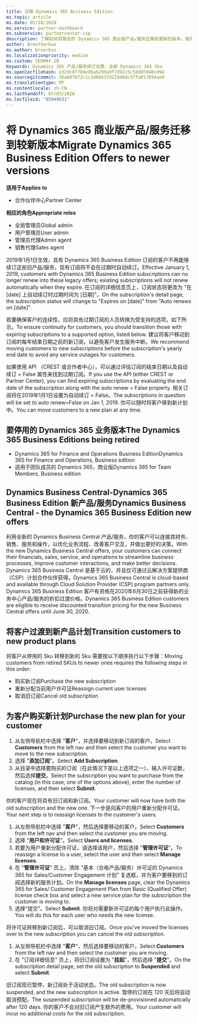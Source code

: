 ```yaml
---
title: 迁移 Dynamics 365 Business Edition
ms.topic: article
ms.date: 05/18/2020
ms.service: partner-dashboard
ms.subservice: partnercenter-csp
description: 了解如何将限定的 Dynamics 365 商业版产品/服务迁移到更新的版本，使其过期。
author: BrentSerbus
ms.author: brserbus
ms.localizationpriority: medium
ms.custom: SEOMAY.20
Keywords: Dynamics 365 产品/服务续订优惠，全新 Dynamics 365 Sku
ms.openlocfilehash: e32dc8f769e9ba6299a9f7d92c5c58d85940cd94
ms.sourcegitcommit: 36a60f672c1c3d6b63fd225d04c5ffa917694ae0
ms.translationtype: MT
ms.contentlocale: zh-CN
ms.lasthandoff: 07/03/2020
ms.locfileid: "85949631"
---
```

# <a name="migrate-dynamics-365-business-edition-offers-to-newer-versions"></a><span data-ttu-id="32e31-104">将 Dynamics 365 商业版产品/服务迁移到较新版本</span><span class="sxs-lookup"><span data-stu-id="32e31-104">Migrate Dynamics 365 Business Edition Offers to newer versions</span></span>

<span data-ttu-id="32e31-105">**适用于**</span><span class="sxs-lookup"><span data-stu-id="32e31-105">**Applies to**</span></span>

- <span data-ttu-id="32e31-106">合作伙伴中心</span><span class="sxs-lookup"><span data-stu-id="32e31-106">Partner Center</span></span>

<span data-ttu-id="32e31-107">**相应的角色**</span><span class="sxs-lookup"><span data-stu-id="32e31-107">**Appropriate roles**</span></span>
- <span data-ttu-id="32e31-108">全局管理员</span><span class="sxs-lookup"><span data-stu-id="32e31-108">Global admin</span></span>
- <span data-ttu-id="32e31-109">用户管理员</span><span class="sxs-lookup"><span data-stu-id="32e31-109">User admin</span></span>
- <span data-ttu-id="32e31-110">管理员代理</span><span class="sxs-lookup"><span data-stu-id="32e31-110">Admin agent</span></span>
- <span data-ttu-id="32e31-111">销售代理</span><span class="sxs-lookup"><span data-stu-id="32e31-111">Sales agent</span></span>

<span data-ttu-id="32e31-112">2019年1月1日生效，具有 Dynamics 365 Business Edition 订阅的客户不再能够续订这些旧产品/服务。现有订阅将不会在过期时自动续订。</span><span class="sxs-lookup"><span data-stu-id="32e31-112">Effective January 1, 2019, customers with Dynamics 365 Business Edition subscriptions can no longer renew into these legacy offers; existing subscriptions will not renew automatically when they expire.</span></span> <span data-ttu-id="32e31-113">在订阅的详细信息页上，订阅状态将更改为 "在 [date] 上自动续订时过期时间为 [日期]"。</span><span class="sxs-lookup"><span data-stu-id="32e31-113">On the subscription's detail page, the subscription status will change to "Expires on [date]" from "Auto renews on [date]".</span></span>

<span data-ttu-id="32e31-114">若要确保客户的连续性，应将具有过期订阅的人员转换为受支持的选项，如下所示。</span><span class="sxs-lookup"><span data-stu-id="32e31-114">To ensure continuity for customers, you should transition those with expiring subscriptions to a supported option, listed below.</span></span> <span data-ttu-id="32e31-115">建议将客户移动到订阅的每年结束日期之前的新订阅，以避免客户发生服务中断。</span><span class="sxs-lookup"><span data-stu-id="32e31-115">We recommend moving customers to new subscriptions before the subscription's yearly end date to avoid any service outages for customers.</span></span>

<span data-ttu-id="32e31-116">如果使用 API （CREST 或合作者中心），可以通过评估订阅的结束日期以及自动续订 = False 属性来找到过期订阅。</span><span class="sxs-lookup"><span data-stu-id="32e31-116">If you use the API (either CREST or Partner Center), you can find expiring subscriptions by evaluating the end date of the subscription along with the auto renew = False property.</span></span> <span data-ttu-id="32e31-117">相关订阅将在2019年1月1日设置为自动续订 = False。</span><span class="sxs-lookup"><span data-stu-id="32e31-117">The subscriptions in question will be set to auto renew=False on Jan 1, 2019.</span></span> <span data-ttu-id="32e31-118">你可以随时将客户移到新计划中。</span><span class="sxs-lookup"><span data-stu-id="32e31-118">You can move customers to a new plan at any time.</span></span> 

## <a name="the-dynamics-365-business-editions-being-retired"></a><span data-ttu-id="32e31-119">要停用的 Dynamics 365 业务版本</span><span class="sxs-lookup"><span data-stu-id="32e31-119">The Dynamics 365 Business Editions being retired</span></span>

- <span data-ttu-id="32e31-120">Dynamics 365 for Finance and Operations Business Edition</span><span class="sxs-lookup"><span data-stu-id="32e31-120">Dynamics 365 for Finance and Operations, Business edition</span></span>
- <span data-ttu-id="32e31-121">适用于团队成员的 Dynamics 365，商业版</span><span class="sxs-lookup"><span data-stu-id="32e31-121">Dynamics 365 for Team Members, Business edition</span></span>

## <a name="dynamics-business-central---the-dynamics-365-business-edition-new-offers"></a><span data-ttu-id="32e31-122">Dynamics Business Central-Dynamics 365 Business Edition 新产品/服务</span><span class="sxs-lookup"><span data-stu-id="32e31-122">Dynamics Business Central - the Dynamics 365 Business Edition new offers</span></span>

<span data-ttu-id="32e31-123">利用全新的 Dynamics Business Central 产品/服务，你的客户可以连接其财务、销售、服务和操作，以优化业务流程、改善客户交互，并做出更好的决策。</span><span class="sxs-lookup"><span data-stu-id="32e31-123">With the new Dynamics Business Central offers, your customers can connect their financials, sales, service, and operations to streamline business processes, improve customer interactions, and make better decisions.</span></span> <span data-ttu-id="32e31-124">Dynamics 365 Business Central 是基于云的，并且仅可通过云解决方案提供商（CSP）计划合作伙伴获得。</span><span class="sxs-lookup"><span data-stu-id="32e31-124">Dynamics 365 Business Central is cloud-based and available through Cloud Solution Provider (CSP) program partners only.</span></span>
<span data-ttu-id="32e31-125">Dynamics 365 Business Edition 客户有资格在2020年6月30日之前获得新的业务中心产品/服务的折扣过渡价格。</span><span class="sxs-lookup"><span data-stu-id="32e31-125">Dynamics 365 Business Edition customers are eligible to receive discounted transition pricing for the new Business Central offers until June 30, 2020.</span></span>

## <a name="transition-customers-to-new-product-plans"></a><span data-ttu-id="32e31-126">将客户过渡到新产品计划</span><span class="sxs-lookup"><span data-stu-id="32e31-126">Transition customers to new product plans</span></span>

 <span data-ttu-id="32e31-127">将客户从停用的 Sku 转移到新的 Sku 需要按以下顺序执行以下步骤：</span><span class="sxs-lookup"><span data-stu-id="32e31-127">Moving customers from retired SKUs to newer ones requires the following steps in this order:</span></span>

- <span data-ttu-id="32e31-128">购买新订阅</span><span class="sxs-lookup"><span data-stu-id="32e31-128">Purchase the new subscription</span></span>
- <span data-ttu-id="32e31-129">重新分配当前用户许可证</span><span class="sxs-lookup"><span data-stu-id="32e31-129">Reassign current user licenses</span></span>
- <span data-ttu-id="32e31-130">取消旧订阅</span><span class="sxs-lookup"><span data-stu-id="32e31-130">Cancel old subscription</span></span>

## <a name="purchase-the-new-plan-for-your-customer"></a><span data-ttu-id="32e31-131">为客户购买新计划</span><span class="sxs-lookup"><span data-stu-id="32e31-131">Purchase the new plan for your customer</span></span>

1. <span data-ttu-id="32e31-132">从左侧导航栏中选择 "**客户**"，并选择要移动到新订阅的客户。</span><span class="sxs-lookup"><span data-stu-id="32e31-132">Select **Customers** from the left nav and then select the customer you want to move to the new subscription.</span></span>
2. <span data-ttu-id="32e31-133">选择 "**添加订阅**"。</span><span class="sxs-lookup"><span data-stu-id="32e31-133">Select **Add Subscription**.</span></span>
3. <span data-ttu-id="32e31-134">从目录中选择要购买的订阅（在此情况下是以上选项之一）、输入许可证数，然后选择**提交**。</span><span class="sxs-lookup"><span data-stu-id="32e31-134">Select the subscription you want to purchase from the catalog (in this case, one of the options above), enter the number of licenses, and then select **Submit**.</span></span> 

<span data-ttu-id="32e31-135">你的客户现在将具有旧订阅和新订阅。</span><span class="sxs-lookup"><span data-stu-id="32e31-135">Your customer will now have both the old subscription and the new one.</span></span> <span data-ttu-id="32e31-136">下一步是向客户的用户重新分配许可证。</span><span class="sxs-lookup"><span data-stu-id="32e31-136">Your next step is to reassign licenses to the customer's users.</span></span>

1. <span data-ttu-id="32e31-137">从左侧导航栏中选择 "**客户**"，然后选择要移动的客户。</span><span class="sxs-lookup"><span data-stu-id="32e31-137">Select **Customers** from the left nav and then select the customer you are moving.</span></span>
2. <span data-ttu-id="32e31-138">选择 "**用户和许可证**"。</span><span class="sxs-lookup"><span data-stu-id="32e31-138">Select **Users and licenses**.</span></span>
3. <span data-ttu-id="32e31-139">若要为用户重新分配许可证，请选择该用户，然后选择 "**管理许可证**"。</span><span class="sxs-lookup"><span data-stu-id="32e31-139">To reassign a license to a user, select the user and then select **Manage licenses**.</span></span> 
4. <span data-ttu-id="32e31-140">在 "**管理许可证**" 页上，清除 "基本（合格产品/服务）许可证的 Dynamics 365 for Sales/Customer Engagement 计划" 复选框，并为客户要移到的订阅选择新的服务计划。</span><span class="sxs-lookup"><span data-stu-id="32e31-140">On the **Manage licenses** page, clear the Dynamics 365 for Sales/ Customer Engagement Plan from Basic (Qualified Offer) license check box and select a new service plan for the subscription the customer is moving to.</span></span> 
5. <span data-ttu-id="32e31-141">选择“提交”。</span><span class="sxs-lookup"><span data-stu-id="32e31-141">Select **Submit**.</span></span> <span data-ttu-id="32e31-142">你将对需要新许可证的每个用户执行此操作。</span><span class="sxs-lookup"><span data-stu-id="32e31-142">You will do this for each user who needs the new license.</span></span> 

<span data-ttu-id="32e31-143">将许可证转移到新订阅后，可以取消旧订阅。</span><span class="sxs-lookup"><span data-stu-id="32e31-143">Once you've moved the licenses over to the new subscription you can cancel the old subscription.</span></span> 

1. <span data-ttu-id="32e31-144">从左侧导航栏中选择 "**客户**"，然后选择要移动的客户。</span><span class="sxs-lookup"><span data-stu-id="32e31-144">Select **Customers** from the left nav and then select the customer you are moving.</span></span>
2. <span data-ttu-id="32e31-145">在 "订阅详细信息" 页上，将旧订阅设置为 "**挂起**"，然后选择 "**提交**"。</span><span class="sxs-lookup"><span data-stu-id="32e31-145">On the subscription detail page, set the old subscription to **Suspended** and select **Submit**.</span></span>

<span data-ttu-id="32e31-146">旧订阅现已暂停，新订阅处于活动状态。</span><span class="sxs-lookup"><span data-stu-id="32e31-146">The old subscription is now suspended, and the new subscription is active.</span></span> <span data-ttu-id="32e31-147">暂停的订阅在 120 天后将自动取消预配。</span><span class="sxs-lookup"><span data-stu-id="32e31-147">The suspended subscription will be de-provisioned automatically after 120 days.</span></span> <span data-ttu-id="32e31-148">你的客户不会对旧订阅产生额外的费用。</span><span class="sxs-lookup"><span data-stu-id="32e31-148">Your customer will incur no additional costs for the old subscription.</span></span>
